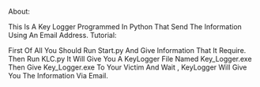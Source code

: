 About:

This Is A Key Logger Programmed In Python That Send The Information Using An Email Address.
Tutorial:

First Of All You Should Run Start.py And Give Information That It Require.
Then Run KLC.py It Will Give You A KeyLogger File Named Key_Logger.exe
Then Give Key_Logger.exe To Your Victim
And Wait , KeyLogger Will Give You The Information Via Email.
